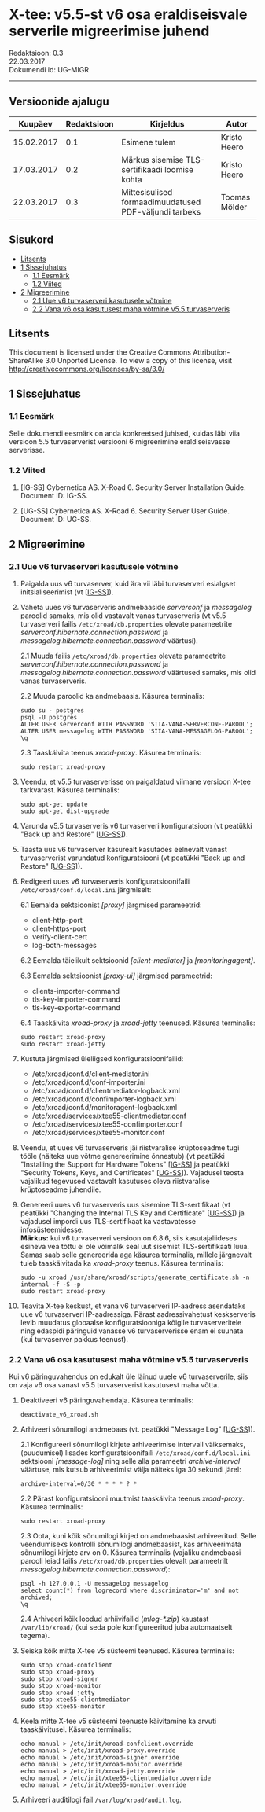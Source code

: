 # X-tee: v5.5-st v6 osa eraldiseisvale serverile migreerimise juhend


Redaktsioon: 0.3  
22.03.2017  
Dokumendi id: UG-MIGR  

---

## Versioonide ajalugu

 Kuupäev    | Redaktsioon | Kirjeldus                                                     | Autor
 ---------- | ----------- | ------------------------------------------------------------- | --------------------
 15.02.2017 | 0.1         | Esimene tulem                                                 | Kristo Heero        
 17.03.2017 | 0.2         | Märkus sisemise TLS-sertifikaadi loomise kohta                | Kristo Heero        
 22.03.2017 | 0.3         | Mittesisulised formaadimuudatused PDF-väljundi tarbeks        | Toomas Mölder

## Sisukord

<!-- toc -->

- [Litsents](#litsents)
- [1 Sissejuhatus](#1-sissejuhatus)
    * [1.1 Eesmärk](#11-eesmärk)
    * [1.2 Viited](#12-viited)
- [2 Migreerimine](#2-migreerimine)
    * [2.1 Uue v6 turvaserveri kasutusele võtmine](#21-uue-v6-turvaserveri-kasutusele-võtmine)
    * [2.2 Vana v6 osa kasutusest maha võtmine v5.5 turvaserveris](#22-vana-v6-osa-kasutusest-maha-võtmine-v55-turvaserveris)

<!-- tocstop -->

## Litsents

This document is licensed under the Creative Commons Attribution-ShareAlike 3.0 Unported License. To view a copy of this license, visit http://creativecommons.org/licenses/by-sa/3.0/

## 1 Sissejuhatus

### 1.1 Eesmärk

Selle dokumendi eesmärk on anda konkreetsed juhised, kuidas läbi viia versioon 5.5 turvaserverist versiooni 6 migreerimine eraldiseisvasse serverisse.

### 1.2 Viited

1.  <a id="Ref_IG-SS" class="anchor"></a>\[IG-SS\] Cybernetica AS. X-Road 6. Security Server Installation Guide. Document ID: IG-SS.

2.  <a id="Ref_UG-SS" class="anchor"></a>\[UG-SS\] Cybernetica AS. X-Road 6. Security Server User Guide. Document ID: UG-SS.

## 2 Migreerimine

### 2.1 Uue v6 turvaserveri kasutusele võtmine

1. Paigalda uus v6 turvaserver, kuid ära vii läbi turvaserveri esialgset initsialiseerimist (vt \[[IG-SS](#Ref_IG-SS)\]).

2. Vaheta uues v6 turvaserveris andmebaaside *serverconf* ja *messagelog* paroolid samaks, mis olid vastavalt vanas turvaserveris (vt v5.5 turvaserveri failis `/etc/xroad/db.properties` olevate parameetrite *serverconf.hibernate.connection.password* ja *messagelog.hibernate.connection.password* väärtusi).

    2.1 Muuda failis `/etc/xroad/db.properties` olevate parameetrite *serverconf.hibernate.connection.password* ja *messagelog.hibernate.connection.password* väärtused samaks, mis olid vanas turvaserveris.

    2.2 Muuda paroolid ka andmebaasis. Käsurea terminalis:

       sudo su - postgres  
       psql -U postgres  
       ALTER USER serverconf WITH PASSWORD 'SIIA-VANA-SERVERCONF-PAROOL';  
       ALTER USER messagelog WITH PASSWORD 'SIIA-VANA-MESSAGELOG-PAROOL';  
       \q  

    2.3 Taaskäivita teenus *xroad-proxy*. Käsurea terminalis:

       sudo restart xroad-proxy  

3. Veendu, et v5.5 turvaserverisse on paigaldatud viimane versioon X-tee tarkvarast. Käsurea terminalis:

       sudo apt-get update  
       sudo apt-get dist-upgrade  

4. Varunda v5.5 turvaserveris v6 turvaserveri konfiguratsioon (vt peatükki "Back up and Restore" \[[UG-SS](#Ref_UG-SS)\]).

5. Taasta uus v6 turvaserver käsurealt kasutades eelnevalt vanast turvaserverist varundatud konfiguratsiooni (vt peatükki "Back up and Restore" \[[UG-SS](#Ref_UG-SS)\]).

6. Redigeeri uues v6 turvaserveris konfiguratsioonifaili `/etc/xroad/conf.d/local.ini` järgmiselt:  

    6.1 Eemalda sektsioonist *[proxy]* järgmised parameetrid:

    * client-http-port
    * client-https-port
    * verify-client-cert
    * log-both-messages

    6.2 Eemalda täielikult sektsioonid *[client-mediator]* ja *[monitoringagent]*.

    6.3 Eemalda sektsioonist *[proxy-ui]* järgmised parameetrid:
 
    * clients-importer-command
    * tls-key-importer-command
    * tls-key-exporter-command

    6.4 Taaskäivita *xroad-proxy* ja *xroad-jetty* teenused. Käsurea terminalis:

       sudo restart xroad-proxy  
       sudo restart xroad-jetty  

7. Kustuta järgmised üleliigsed konfiguratsioonifailid:

    * /etc/xroad/conf.d/client-mediator.ini
    * /etc/xroad/conf.d/conf-importer.ini
    * /etc/xroad/conf.d/clientmediator-logback.xml
    * /etc/xroad/conf.d/confimporter-logback.xml
    * /etc/xroad/conf.d/monitoragent-logback.xml
    * /etc/xroad/services/xtee55-clientmediator.conf
    * /etc/xroad/services/xtee55-confimporter.conf
    * /etc/xroad/services/xtee55-monitor.conf

8. Veendu, et uues v6 turvaserveris jäi riistvaralise krüptoseadme tugi tööle (näiteks uue võtme genereerimine õnnestub) (vt peatükki "Installing the Support for Hardware Tokens" \[[IG-SS](#Ref_IG-SS)\] ja peatükki "Security Tokens, Keys, and Certificates" \[[UG-SS](#Ref_UG-SS)\]). Vajadusel teosta vajalikud tegevused vastavalt kasutuses oleva riistvaralise krüptoseadme juhendile.

9. Genereeri uues v6 turvaserveris uus sisemine TLS-sertifikaat (vt peatükki "Changing the Internal TLS Key and Certificate" \[[UG-SS](#Ref_UG-SS)\]) ja vajadusel impordi uus TLS-sertifikaat ka vastavatesse infosüsteemidesse.  
**Märkus:** kui v6 turvaserveri versioon on 6.8.6, siis kasutajaliideses esineva vea tõttu ei ole võimalik seal uut sisemist TLS-sertifikaati luua. Samas saab selle genereerida aga käsurea terminalis, millele järgnevalt tuleb taaskäivitada ka *xroad-proxy* teenus. Käsurea terminalis:

       sudo -u xroad /usr/share/xroad/scripts/generate_certificate.sh -n internal -f -S -p  
       sudo restart xroad-proxy  

10. Teavita X-tee keskust, et vana v6 turvaserveri IP-aadress asendataks uue v6 turvaserveri IP-aadressiga. Pärast aadressivahetust keskserveris levib muudatus globaalse konfiguratsiooniga kõigile turvaserveritele ning edaspidi päringuid vanasse v6 turvaserverisse enam ei suunata (kui turvaserver pakkus teenust).

### 2.2 Vana v6 osa kasutusest maha võtmine v5.5 turvaserveris

Kui v6 päringuvahendus on edukalt üle läinud uuele v6 turvaserverile, siis on vaja v6 osa vanast v5.5 turvaserverist kasutusest maha võtta.

1. Deaktiveeri v6 päringuvahendaja. Käsurea terminalis:

       deactivate_v6_xroad.sh  

2. Arhiveeri sõnumilogi andmebaas (vt. peatükki "Message Log" \[[UG-SS](#Ref_UG-SS)\]).  

    2.1 Konfigureeri sõnumilogi kirjete arhiveerimise intervall väiksemaks, (puudumisel) lisades konfiguratsioonifaili `/etc/xroad/conf.d/local.ini` sektsiooni *[message-log]* ning selle alla parameetri *archive-interval* väärtuse, mis kutsub arhiveerimist välja näiteks iga 30 sekundi järel:

       archive-interval=0/30 * * * * ? *  

    2.2 Pärast konfiguratsiooni muutmist taaskäivita teenus *xroad-proxy*. Käsurea terminalis:

       sudo restart xroad-proxy  

    2.3 Oota, kuni kõik sõnumilogi kirjed on andmebaasist arhiveeritud. Selle veendumiseks kontrolli sõnumilogi andmebaasist, kas arhiveerimata sõnumilogi kirjete arv on 0. Käsurea terminalis (vajaliku andmebaasi parooli leiad failis `/etc/xroad/db.properties` olevalt parameetrilt *messagelog.hibernate.connection.password*):

       psql -h 127.0.0.1 -U messagelog messagelog  
       select count(*) from logrecord where discriminator='m' and not archived;  
       \q  

    2.4 Arhiveeri kõik loodud arhiivifailid (*mlog-\*.zip*) kaustast `/var/lib/xroad/` (kui seda pole konfigureeritud juba automaatselt tegema).

3. Seiska kõik mitte X-tee v5 süsteemi teenused. Käsurea terminalis:

       sudo stop xroad-confclient  
       sudo stop xroad-proxy  
       sudo stop xroad-signer  
       sudo stop xroad-monitor  
       sudo stop xroad-jetty  
       sudo stop xtee55-clientmediator  
       sudo stop xtee55-monitor  

4. Keela mitte X-tee v5 süsteemi teenuste käivitamine ka arvuti taaskäivitusel. Käsurea terminalis:

       echo manual > /etc/init/xroad-confclient.override  
       echo manual > /etc/init/xroad-proxy.override  
       echo manual > /etc/init/xroad-signer.override  
       echo manual > /etc/init/xroad-monitor.override  
       echo manual > /etc/init/xroad-jetty.override  
       echo manual > /etc/init/xtee55-clientmediator.override  
       echo manual > /etc/init/xtee55-monitor.override  

3. Arhiveeri auditilogi fail `/var/log/xroad/audit.log`.
